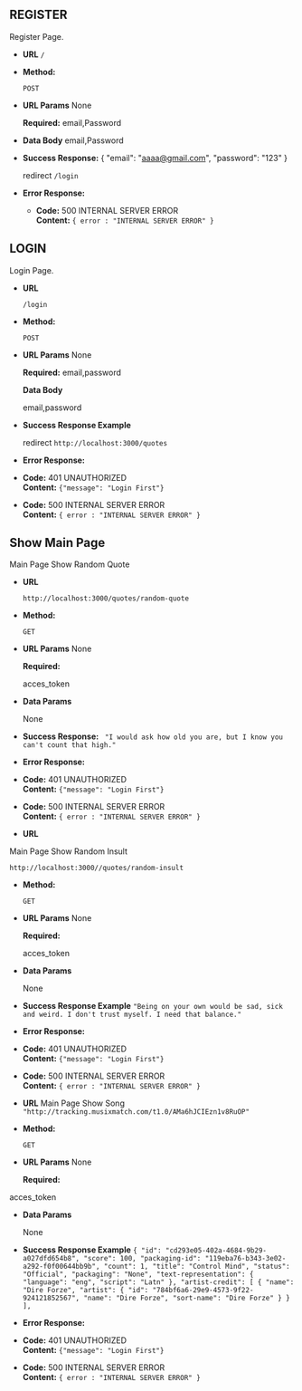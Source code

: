 ##  **REGISTER**
Register Page.
- **URL**
  `/`

- **Method:**

  `POST`

- **URL Params**
  None

  **Required:**
  email,Password

- **Data Body**
  email,Password

- **Success Response:**
{
    "email": "aaaa@gmail.com",
    "password": "123"
}

  redirect `/login`


- **Error Response:**

  - **Code:** 500 INTERNAL SERVER ERROR <br />
    **Content:** `{ error : "INTERNAL SERVER ERROR" }`

## **LOGIN**
Login Page.

- **URL**

  `/login`

- **Method:**

  `POST`

- **URL Params**
None

  **Required:**
  email,password

  **Data Body**

  email,password
- **Success Response Example**

  redirect `http://localhost:3000/quotes`

- **Error Response:**

- **Code:** 401 UNAUTHORIZED <br />
    **Content:** `{"message": "Login First"}`

- **Code:** 500 INTERNAL SERVER ERROR <br />
    **Content:** `{ error : "INTERNAL SERVER ERROR" }`

## **Show Main Page**
  Main Page Show Random Quote
- **URL**

  `http://localhost:3000/quotes/random-quote`

- **Method:**

  `GET`

- **URL Params**
  None

  **Required:**

  acces_token

- **Data Params**

  None

- **Success Response:**
    ` "I would ask how old you are, but I know you can't count that high."`
- **Error Response:**
 - **Code:** 401 UNAUTHORIZED <br />
    **Content:** `{"message": "Login First"}`

  - **Code:** 500 INTERNAL SERVER ERROR <br />
    **Content:** `{ error : "INTERNAL SERVER ERROR" }`
  
- **URL**

Main Page Show Random Insult

  `http://localhost:3000//quotes/random-insult`

- **Method:**

  `GET`

- **URL Params**
  None

  **Required:**

  acces_token

- **Data Params**

  None

- **Success Response Example**
    `"Being on your own would be sad, sick and weird. I don't trust myself. I need that balance."`
  
- **Error Response:**
 - **Code:** 401 UNAUTHORIZED <br />
    **Content:** `{"message": "Login First"}`

  - **Code:** 500 INTERNAL SERVER ERROR <br />
    **Content:** `{ error : "INTERNAL SERVER ERROR" }`



- **URL**
Main Page Show Song
  `"http://tracking.musixmatch.com/t1.0/AMa6hJCIEzn1v8RuOP"`

- **Method:**

  `GET`

- **URL Params**
  None

  **Required:**

 acces_token

- **Data Params**

  None

- **Success Response Example**
    `{
      "id": "cd293e05-402a-4684-9b29-a027dfd654b8",
      "score": 100,
      "packaging-id": "119eba76-b343-3e02-a292-f0f00644bb9b",
      "count": 1,
      "title": "Control Mind",
      "status": "Official",
      "packaging": "None",
      "text-representation": {
        "language": "eng",
        "script": "Latn"
      },
      "artist-credit": [
        {
          "name": "Dire Forze",
          "artist": {
            "id": "784bf6a6-29e9-4573-9f22-924121852567",
            "name": "Dire Forze",
            "sort-name": "Dire Forze"
          }
        }
      ],
      `
  
- **Error Response:**
 - **Code:** 401 UNAUTHORIZED <br />
    **Content:** `{"message": "Login First"}`

  - **Code:** 500 INTERNAL SERVER ERROR <br />
    **Content:** `{ error : "INTERNAL SERVER ERROR" }`
